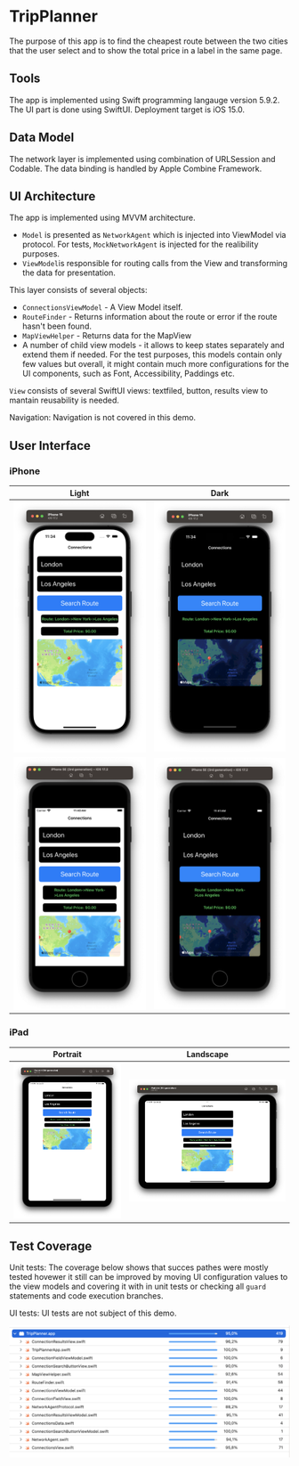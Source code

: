 # TripPlanner
The purpose of this app is to find the cheapest route between the two cities that the user select and to show the total price in a label in the same page.

## Tools

The app is implemented using Swift programming langauge version 5.9.2. The UI part is done using SwiftUI. 
Deployment target is iOS 15.0. 

## Data Model
The network layer is implemented using combination of URLSession and Codable. The data binding is handled by Apple Combine Framework. 

## UI Architecture
The app is implemented using MVVM architecture. 
- `Model` is presented as `NetworkAgent` which is injected into ViewModel via protocol. For tests, `MockNetworkAgent` is injected for the realibility purposes. 
- `ViewModel`is responsible for routing calls from the View and transforming the data for presentation.

This layer consists of several objects: 
- `ConnectionsViewModel` - A View Model itself. 
- `RouteFinder` - Returns information about the route or error if the route hasn't been found.
- `MapViewHelper` - Returns data for the MapView
- A number of child view models - it allows to keep states separately and extend them if needed. For the test purposes, this models contain only few values but overall, it might contain much more configurations for the UI components, such as Font, Accessibility, Paddings etc. 

`View` consists of several SwiftUI views: textfiled, button, results view to mantain reusability is needed.

Navigation:
Navigation is not covered in this demo. 

## User Interface

### iPhone

| Light  | Dark |
| ------------- | ------------- |
| ![iPhone15 Light](readmefiles/iPhone_15_light.png)  | ![iPhone15 Dark](readmefiles/iPhone_15_dark.png)  |
| ![iPhoneSE Light](readmefiles/iPhone_SE_light.png)  | ![iPhoneSE Dark](readmefiles/iPhone_SE_dark.png) |


### iPad

| Portrait  | Landscape |
| ------------- | ------------- |
| ![iPad Portrait](readmefiles/iPad_portrait.png) | ![iPad Landscape](readmefiles/iPad_landscape.png) | 


## Test Coverage 

Unit tests:
The coverage below shows that succes pathes were mostly tested hovewer it still can be improved by moving UI configuration values to the view models and covering it with in unit tests or checking all `guard` statements and code execution branches. 

UI tests:
UI tests are not subject of this demo.
 
![Coverage](readmefiles/coverage.png)



